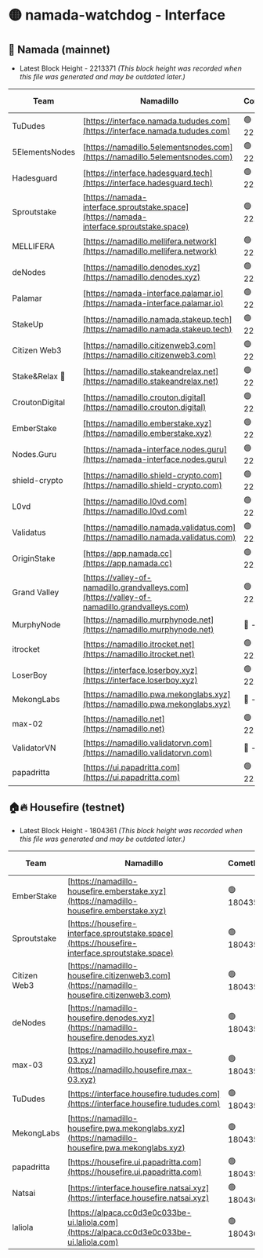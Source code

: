 # 🟡 namada-watchdog - Interface

## 🚀 Namada (mainnet)
- Latest Block Height - 2213371 *(This block height was recorded when this file was generated and may be outdated later.)*

| Team | Namadillo | CometBFT | Indexer | MASP Indexer |
|-|-|-|-|-|
| TuDudes | [https://interface.namada.tududes.com](https://interface.namada.tududes.com) | 🟢 2213350 | 🟢 2213350 | 🟢 2213350 |
| 5ElementsNodes | [https://namadillo.5elementsnodes.com](https://namadillo.5elementsnodes.com) | 🟢 2213351 | 🟢 2213351 | 🟢 2213351 |
| Hadesguard | [https://interface.hadesguard.tech](https://interface.hadesguard.tech) | 🟢 2213351 | 🟢 2213351 | 🟢 2213351 |
| Sproutstake | [https://namada-interface.sproutstake.space](https://namada-interface.sproutstake.space) | 🟢 2213352 | 🟢 2213352 | 🟢 2213352 |
| MELLIFERA | [https://namadillo.mellifera.network](https://namadillo.mellifera.network) | 🟢 2213353 | 🟢 2213353 | 🟢 2213353 |
| deNodes | [https://namadillo.denodes.xyz](https://namadillo.denodes.xyz) | 🟢 2213353 | 🟢 2213353 | 🟢 2213353 |
| Palamar | [https://namada-interface.palamar.io](https://namada-interface.palamar.io) | 🟢 2213354 | 🟢 2213354 | 🟢 2213354 |
| StakeUp | [https://namadillo.namada.stakeup.tech](https://namadillo.namada.stakeup.tech) | 🟢 2213355 | 🟢 2213355 | 🟢 2213355 |
| Citizen Web3 | [https://namadillo.citizenweb3.com](https://namadillo.citizenweb3.com) | 🟢 2213356 | 🟢 2213355 | 🟢 2213355 |
| Stake&Relax 🦥 | [https://namadillo.stakeandrelax.net](https://namadillo.stakeandrelax.net) | 🟢 2213356 | 🟢 2213356 | 🟢 2213356 |
| CroutonDigital | [https://namadillo.crouton.digital](https://namadillo.crouton.digital) | 🟢 2213357 | 🟢 2213357 | 🟢 2213357 |
| EmberStake | [https://namadillo.emberstake.xyz](https://namadillo.emberstake.xyz) | 🟢 2213357 | 🟢 2213357 | 🟢 2213357 |
| Nodes.Guru | [https://namada-interface.nodes.guru](https://namada-interface.nodes.guru) | 🟢 2213358 | 🟢 2213357 | 🟢 2213357 |
| shield-crypto | [https://namadillo.shield-crypto.com](https://namadillo.shield-crypto.com) | 🟢 2213358 | 🔴 2208311 | 🟢 2213358 |
| L0vd | [https://namadillo.l0vd.com](https://namadillo.l0vd.com) | 🟢 2213359 | 🔴 2212545 | 🔴 - |
| Validatus | [https://namadillo.namada.validatus.com](https://namadillo.namada.validatus.com) | 🟢 2213362 | 🔴 2212563 | 🔴 2177377 |
| OriginStake | [https://app.namada.cc](https://app.namada.cc) | 🟢 2213362 | 🟢 2213362 | 🟢 2213362 |
| Grand Valley | [https://valley-of-namadillo.grandvalleys.com](https://valley-of-namadillo.grandvalleys.com) | 🟢 2213363 | 🔴 - | 🔴 - |
| MurphyNode | [https://namadillo.murphynode.net](https://namadillo.murphynode.net) | 🔴 - | 🔴 - | 🔴 - |
| itrocket | [https://namadillo.itrocket.net](https://namadillo.itrocket.net) | 🟢 2213368 | 🟢 2213368 | 🟢 2213367 |
| LoserBoy | [https://interface.loserboy.xyz](https://interface.loserboy.xyz) | 🟢 2213368 | 🟢 2213368 | 🟢 2213368 |
| MekongLabs | [https://namadillo.pwa.mekonglabs.xyz](https://namadillo.pwa.mekonglabs.xyz) | 🔴 - | 🔴 - | 🔴 - |
| max-02 | [https://namadillo.net](https://namadillo.net) | 🟢 2213369 | 🟢 2213369 | 🟢 2213369 |
| ValidatorVN | [https://namadillo.validatorvn.com](https://namadillo.validatorvn.com) | 🔴 - | 🔴 - | 🔴 - |
| papadritta | [https://ui.papadritta.com](https://ui.papadritta.com) | 🟢 2213371 | 🟢 2213371 | 🔴 - |

## 🏠🔥 Housefire (testnet)
- Latest Block Height - 1804361 *(This block height was recorded when this file was generated and may be outdated later.)*

| Team | Namadillo | CometBFT | Indexer | MASP Indexer |
|-|-|-|-|-|
| EmberStake | [https://namadillo-housefire.emberstake.xyz](https://namadillo-housefire.emberstake.xyz) | 🟢 1804355 | 🟢 1804355 | 🟢 1804355 |
| Sproutstake | [https://housefire-interface.sproutstake.space](https://housefire-interface.sproutstake.space) | 🟢 1804356 | 🟢 1804356 | 🟢 1804356 |
| Citizen Web3 | [https://namadillo-housefire.citizenweb3.com](https://namadillo-housefire.citizenweb3.com) | 🟢 1804356 | 🟢 1804356 | 🟢 1804356 |
| deNodes | [https://namadillo-housefire.denodes.xyz](https://namadillo-housefire.denodes.xyz) | 🟢 1804357 | 🟢 1804357 | 🟢 1804357 |
| max-03 | [https://namadillo.housefire.max-03.xyz](https://namadillo.housefire.max-03.xyz) | 🟢 1804357 | 🟢 1804357 | 🟢 1804357 |
| TuDudes | [https://interface.housefire.tududes.com](https://interface.housefire.tududes.com) | 🟢 1804358 | 🟢 1804358 | 🟢 1804357 |
| MekongLabs | [https://namadillo-housefire.pwa.mekonglabs.xyz](https://namadillo-housefire.pwa.mekonglabs.xyz) | 🟢 1804358 | 🟢 1804358 | 🟢 1804358 |
| papadritta | [https://housefire.ui.papadritta.com](https://housefire.ui.papadritta.com) | 🟢 1804358 | 🟢 1804358 | 🔴 - |
| Natsai | [https://interface.housefire.natsai.xyz](https://interface.housefire.natsai.xyz) | 🟢 1804360 | 🟢 1804360 | 🟢 1804361 |
| laliola | [https://alpaca.cc0d3e0c033be-ui.laliola.com](https://alpaca.cc0d3e0c033be-ui.laliola.com) | 🟢 1804361 | 🟢 1804361 | 🔴 - |

